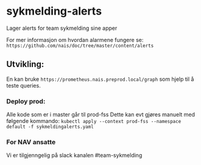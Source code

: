 # sykmelding-alerts

Lager alerts for team sykmelding sine apper

For mer informasjon om hvordan alarmene fungere se:
`https://github.com/nais/doc/tree/master/content/alerts`

## Utvikling:
En kan bruke `https://prometheus.nais.preprod.local/graph` som hjelp til å teste queries.

### Deploy prod:
Alle kode som er i master går til prod-fss
Dette kan evt gjøres manuelt med følgende kommando:
`kubectl apply --context prod-fss --namespace default -f sykmeldingalerts.yaml`

### For NAV ansatte
Vi er tilgjenngelig på slack kanalen #team-sykmelding